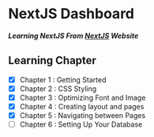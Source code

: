 # NextJS Dashboard
***Learning NextJS From [NextJS](https://nextjs.org/learn/dashboard-app) Website***



## Learning Chapter
- [x] Chapter 1 : Getting Started
- [x] Chapter 2 : CSS Styling
- [x] Chapter 3 : Optimizing Font and Image
- [x] Chapter 4 : Creating layout and pages
- [x] Chapter 5 : Navigating between Pages
- [ ] Chapter 6 : Setting Up Your Database